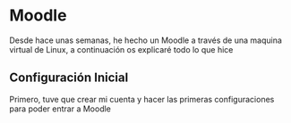# Moodle
Desde hace unas semanas, he hecho un Moodle a través de una maquina virtual de Linux, a continuación os explicaré todo lo que hice
## Configuración Inicial
Primero, tuve que crear mi cuenta y hacer las primeras configuraciones para poder entrar a Moodle
